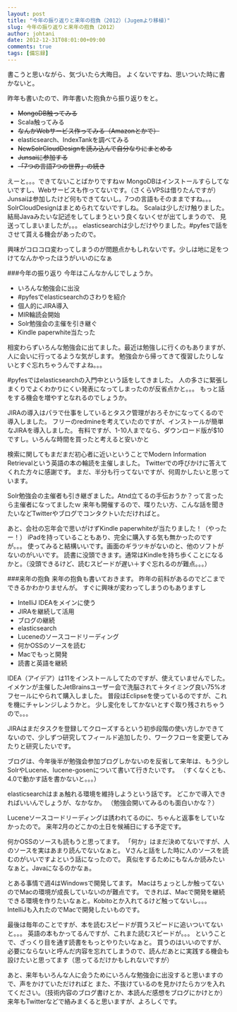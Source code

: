 ```yaml
---
layout: post
title: "今年の振り返りと来年の抱負（2012）(Jugemより移植)"
slug: 今年の振り返りと来年の抱負（2012）
author: johtani
date: 2012-12-31T08:01:00+09:00
comments: true
tags: [備忘録]
---
```

書こうと思いながら、気づいたら大晦日。
よくないですね、思いついた時に書かないと。

昨年も書いたので、昨年書いた抱負から振り返りをと。
* ~~MongoDB触ってみる~~
* Scala触ってみる
* ~~なんかWebサービス作ってみる（Amazonとかで）~~
* elasticsearch、IndexTankを調べてみる
* ~~NewSolrCloudDesignを読み込んで自分なりにまとめる~~
* ~~Junsaiに参加する~~
* ~~「7つの言語7つの世界」の続き~~

えーと。。。できてないことばかりですねｗ
MongoDBはインストールすらしてないですし、Webサービスも作ってないです。（さくらVPSは借りたんですが）
Junsaiは参加したけど何もできてないし。7つの言語もそのままですね。。。
SolrCloudDesignはまとめられてないですしね。
Scalaは少しだけ触りました。結局Javaみたいな記述をしてしまうという良くないくせが出てしまうので、
見送ってしまいましたが。。。
elasticsearchは少しだけやりました。#pyfesで話をさせて貰える機会があったので。

興味がコロコロ変わってしまうのが問題点かもしれないです。少しは地に足をつけてなんかやったほうがいいのになぁ

###今年の振り返り
今年はこんなかんじでしょうか。
* いろんな勉強会に出没
* #pyfesでelasticsearchのさわりを紹介
* 個人的にJIRA導入
* MIR輪読会開始
* Solr勉強会の主催を引き継ぐ
* Kindle paperwhite当たった


相変わらずいろんな勉強会に出てました。最近は勉強しに行くのもありますが、人に会いに行ってるような気がします。
勉強会から帰ってきて復習したりしないとすぐ忘れちゃうんですよね。。。

#pyfesではelasticsearchの入門中という話をしてきました。
人の多さに緊張しまくりでよくわかりにくい発表になってしまったのが反省点かと。。。
もっと話をする機会を増やすとなれるのでしょうか。

JIRAの導入はパラで仕事をしているとタスク管理がおろそかになってくるので導入しました。
フリーのredmineを考えていたのですが、インストールが簡単なJIRAを導入しました。
有料ですが、1-10人までなら、ダウンロード版が$10ですし。いろんな時間を買ったと考えると安いかと

検索に関してもまだまだ初心者に近いということでModern Information Retrievalという英語の本の輪読を主催しました。
Twitterでの呼びかけに答えてくれた方々に感謝です。
まだ、半分も行ってないですが、何周かしたいと思っています。

Solr勉強会の主催者も引き継ぎました。Atnd立てるの手伝おうか？って言ったら主催者になってましたｗ
来年も開催するので、喋りたい方、こんな話を聞きたいなどTwitterやブログでコンタクトいただければと。

あと、会社の忘年会で思いがけずKindle paperwhiteが当たりました！（やったー！）
iPadを持っていることもあり、完全に購入する気も無かったのですが。。。
使ってみると結構いいです。画面のギラツキがないのと、他のソフトがないのがいいです。
読書に没頭できます。通常はKindleを持ち歩くことになるかと。（没頭できるけど、読むスピードが遅い＋すぐ忘れるのが難点。。。）

###来年の抱負
来年の抱負も書いておきます。
昨年の前科があるのでどこまでできるかわかりませんが。
すぐに興味が変わってしまうのもありますし
* IntelliJ IDEAをメインに使う
* JIRAを継続して活用
* ブログの継続
* elasticsearch
* Luceneのソースコードリーディング
* 何かOSSのソースを読む
* Macでもっと開発
* 読書と英語を継続

IDEA（アイデア）は11をインストールしてたのですが、使えていませんでした。
イメケンが主催したJetBrainsユーザー会で洗脳されて＋タイミング良い75%オフセールにやられて購入しました。
普段はEclipseを使っているのですが、これを機にチャレンジしようかと。
少し変化をしてかないとすぐ取り残されちゃうので。。。

JIRAはまだタスクを登録してクローズするという初歩段階の使い方しかできてないので、少しずつ研究してフィールド追加したり、ワークフローを変更してみたりと研究したいです。

ブログは、今年後半が勉強会参加ブログしかないのを反省して来年は、もう少しSolrやLucene、lucene-gosenについて書いて行きたいです。
（すくなくとも、4.0で動かす話を書かないと。。。）

elasticsearchはまぁ触れる環境を維持しようという話です。
どこかで導入できればいいんでしょうが、なかなか。
（勉強会開いてみるのも面白いかな？）

Luceneソースコードリーディングは誘われてるのに、ちゃんと返事をしていなかったので。
来年2月のどこかの土日を候補日にする予定です。

何かOSSのソースも読もうと思ってます。
「何か」はまだ決めてないですが、人のソースを実はあまり読んでないなぁと。
Vさんと話をした時に人のソースを読むのがいいですよという話になったので。
真似をするためにもなんか読みたいなぁと。Javaになるのかなぁ。

とある事情で週4はWindowsで開発してます。
Macはちょっとしか触ってないのでMacの環境が成長していないのが難点です。
できれば、Macで開発を継続できる環境を作りたいなぁと。Kobitoとか入れてるけど触ってないし。。。
IntelliJも入れたのでMacで開発したいものです。

最後は毎年のことですが、本を読むスピードが買うスピードに追いついてないと。。。
英語の本もかってるんですが、これまた読むスピードが。。。
ということで、ざっくり目を通す読書をもっとやりたいなぁと。
買うのはいいのですが、必要にならないと呼んだ内容を忘れてしまうので、読んだあとに実践する機会も設けたいと思ってます（思ってるだけかもしれないですが）

あと、来年もいろんな人に会うためにいろんな勉強会に出没すると思いますので、声をかけていただければと
また、不抜けているのを見かけたらカツを入れてください。（技術内容のブログ書けとか、本読んだ感想をブログにかけとか）
来年もTwitterなどで絡みまくると思いますが、よろしくです。
